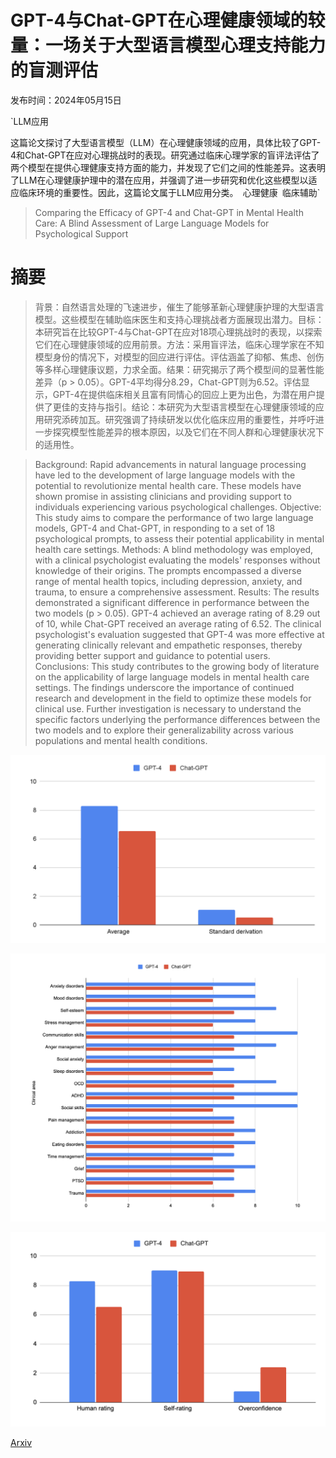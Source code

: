 # GPT-4与Chat-GPT在心理健康领域的较量：一场关于大型语言模型心理支持能力的盲测评估

发布时间：2024年05月15日

`LLM应用

这篇论文探讨了大型语言模型（LLM）在心理健康领域的应用，具体比较了GPT-4和Chat-GPT在应对心理挑战时的表现。研究通过临床心理学家的盲评法评估了两个模型在提供心理健康支持方面的能力，并发现了它们之间的性能差异。这表明了LLM在心理健康护理中的潜在应用，并强调了进一步研究和优化这些模型以适应临床环境的重要性。因此，这篇论文属于LLM应用分类。` `心理健康` `临床辅助`

> Comparing the Efficacy of GPT-4 and Chat-GPT in Mental Health Care: A Blind Assessment of Large Language Models for Psychological Support

# 摘要

> 背景：自然语言处理的飞速进步，催生了能够革新心理健康护理的大型语言模型。这些模型在辅助临床医生和支持心理挑战者方面展现出潜力。目标：本研究旨在比较GPT-4与Chat-GPT在应对18项心理挑战时的表现，以探索它们在心理健康领域的应用前景。方法：采用盲评法，临床心理学家在不知模型身份的情况下，对模型的回应进行评估。评估涵盖了抑郁、焦虑、创伤等多样心理健康议题，力求全面。结果：研究揭示了两个模型间的显著性能差异（p > 0.05）。GPT-4平均得分8.29，Chat-GPT则为6.52。评估显示，GPT-4在提供临床相关且富有同情心的回应上更为出色，为潜在用户提供了更佳的支持与指引。结论：本研究为大型语言模型在心理健康领域的应用研究添砖加瓦。研究强调了持续研发以优化临床应用的重要性，并呼吁进一步探究模型性能差异的根本原因，以及它们在不同人群和心理健康状况下的适用性。

> Background: Rapid advancements in natural language processing have led to the development of large language models with the potential to revolutionize mental health care. These models have shown promise in assisting clinicians and providing support to individuals experiencing various psychological challenges.
  Objective: This study aims to compare the performance of two large language models, GPT-4 and Chat-GPT, in responding to a set of 18 psychological prompts, to assess their potential applicability in mental health care settings.
  Methods: A blind methodology was employed, with a clinical psychologist evaluating the models' responses without knowledge of their origins. The prompts encompassed a diverse range of mental health topics, including depression, anxiety, and trauma, to ensure a comprehensive assessment.
  Results: The results demonstrated a significant difference in performance between the two models (p > 0.05). GPT-4 achieved an average rating of 8.29 out of 10, while Chat-GPT received an average rating of 6.52. The clinical psychologist's evaluation suggested that GPT-4 was more effective at generating clinically relevant and empathetic responses, thereby providing better support and guidance to potential users.
  Conclusions: This study contributes to the growing body of literature on the applicability of large language models in mental health care settings. The findings underscore the importance of continued research and development in the field to optimize these models for clinical use. Further investigation is necessary to understand the specific factors underlying the performance differences between the two models and to explore their generalizability across various populations and mental health conditions.

![GPT-4与Chat-GPT在心理健康领域的较量：一场关于大型语言模型心理支持能力的盲测评估](../../../paper_images/2405.09300/chart1.png)

![GPT-4与Chat-GPT在心理健康领域的较量：一场关于大型语言模型心理支持能力的盲测评估](../../../paper_images/2405.09300/chart2.png)

![GPT-4与Chat-GPT在心理健康领域的较量：一场关于大型语言模型心理支持能力的盲测评估](../../../paper_images/2405.09300/chart3.png)

[Arxiv](https://arxiv.org/abs/2405.09300)
